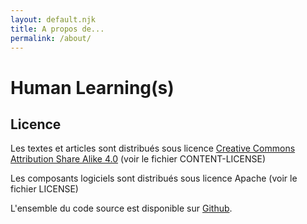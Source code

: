 ```yaml
---
layout: default.njk
title: A propos de...
permalink: /about/
---
```


# Human Learning(s)

## Licence

Les textes et articles sont distribués sous licence
[Creative Commons Attribution Share Alike 4.0](https://choosealicense.com/licenses/cc-by-sa-4.0/)
(voir le fichier CONTENT-LICENSE)

Les composants logiciels sont distribués sous licence Apache (voir le fichier LICENSE)

L'ensemble du code source est disponible sur [Github](https://github.com/yvzn/blog).

